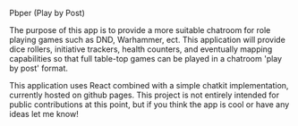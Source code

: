 Pbper (Play by Post)

The purpose of this app is to provide a more suitable chatroom for role playing games such as DND, Warhammer, ect. This application will provide dice rollers, initiative trackers, health counters, and eventually mapping capabilities so that full table-top games can be played in a chatroom 'play by post' format. 

This application uses React combined with a simple chatkit implementation, currently hosted on github pages. This project is not entirely intended for public contributions at this point, but if you think the app is cool or have any ideas let me know!
